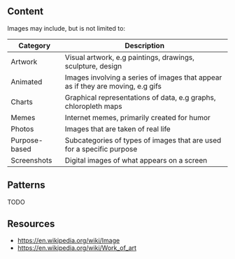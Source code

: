 ## Content

Images may include, but is not limited to:

| Category | Description |
|----------|-------------|
| Artwork      | Visual artwork, e.g paintings, drawings, sculpture, design           |
| Animated     | Images involving a series of images that appear as if they are moving, e.g gifs |
| Charts       | Graphical representations of data, e.g graphs, chloropleth maps           |
| Memes        | Internet memes, primarily created for humor           |
| Photos       | Images that are taken of real life           |
| Purpose-based | Subcategories of types of images that are used for a specific purpose
| Screenshots  | Digital images of what appears on a screen           |

## Patterns

TODO

## Resources

* https://en.wikipedia.org/wiki/Image
* https://en.wikipedia.org/wiki/Work_of_art
